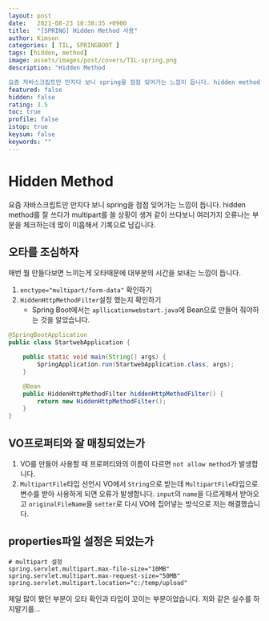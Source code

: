 ```yaml
---
layout: post
date:   2021-08-23 18:38:35 +0900
title:  "[SPRING] Hidden Method 사용"
author: Kimson
categories: [ TIL, SPRINGBOOT ]
tags: [hidden, method]
image: assets/images/post/covers/TIL-spring.png
description: "Hidden Method

요즘 자바스크립트만 만지다 보니 spring을 점점 잊어가는 느낌이 듭니다. hidden method를 잘 쓰다가 multipart를 쓸 상황이 생겨 같이 쓰다보니 여러가지 오류나는 부분을 체크하는데 많이 미흡해서 기록으로 남깁니다."
featured: false
hidden: false
rating: 3.5
toc: true
profile: false
istop: true
keysum: false
keywords: ""
---
```


# Hidden Method

요즘 자바스크립트만 만지다 보니 spring을 점점 잊어가는 느낌이 듭니다. hidden method를 잘 쓰다가 multipart를 쓸 상황이 생겨 같이 쓰다보니 여러가지 오류나는 부분을 체크하는데 많이 미흡해서 기록으로 남깁니다.

## 오타를 조심하자

매번 뭘 만들다보면 느끼는게 오타때문에 대부분의 시간을 보내는 느낌이 듭니다.

1. `enctype="multipart/form-data"` 확인하기
2. `HiddenHttpMethodFilter`설정 했는지 확인하기
    - Spring Boot에서는 `apllicationwebstart.java`에 Bean으로 만들어 줘야하는 것을 알았습니다.

```java
@SpringBootApplication
public class StartwebApplication {

	public static void main(String[] args) {
		SpringApplication.run(StartwebApplication.class, args);
	}

	@Bean
	public HiddenHttpMethodFilter hiddenHttpMethodFilter() {
		return new HiddenHttpMethodFilter();
	}
}
```

## VO프로퍼티와 잘 매칭되었는가

1. VO를 만들어 사용할 때 프로퍼티와의 이름이 다르면 `not allow method`가 발생합니다.
2. `MultipartFile`타입 선언시 VO에서 `String`으로 받는데 `MultipartFile`타입으로 변수를 받아 사용하게 되면 오류가 발생합니다. `input`의 `name`을 다르게해서 받아오고 `originalFileName`을 `setter`로 다시 VO에 집어넣는 방식으로 저는 해결했습니다.

## properties파일 설정은 되었는가

```properties
# multipart 설정
spring.servlet.multipart.max-file-size="10MB"
spring.servlet.multipart.max-request-size="50MB"
spring.servlet.multipart.location="c:/temp/upload"
```

제일 많이 봤던 부분이 오타 확인과 타입이 꼬이는 부분이었습니다. 저와 같은 실수를 하지말기를...